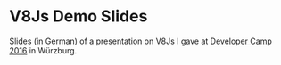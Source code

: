 V8Js Demo Slides
================

Slides (in German) of a presentation on V8Js I gave at
[Developer Camp 2016](https://developercamp.io/) in Würzburg.

